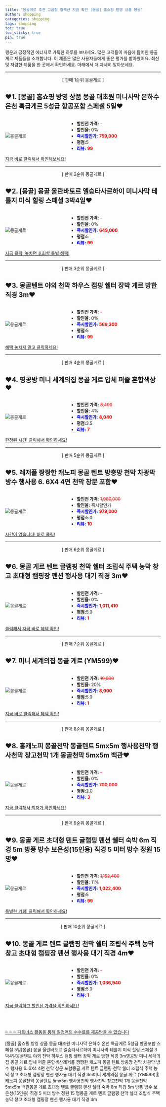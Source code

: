```yaml
---
title: "몽골게르 추천 고품질 컬렉션 지금 확인 [몽골] 홈쇼핑 방영 상품 몽골"
author: shopping
categories: shopping
tags: shopping
toc: true
toc_sticky: true
pin: true
---
```

행운과 긍정적인 에너지로 가득한 하루를 보내세요. 많은 고객들이 마음에 들어한 몽골게르 제품들을 소개합니다. 이 제품은 많은 사용자들에게 좋은 평가를 받아왔어요. 최신 및 저렴한 제품을 한 곳에서 확인하세요. 아래에서 더 자세히 알아보세요.

---
<p class="toplist" style="margin: 0 auto; display: block; width: fit-content;">[ 판매 1순위 몽골게르 ]</p>

<h2><strong>❤️1. [몽골] 홈쇼핑 방영 상품 몽골 대초원 미니사막 은하수 온천 특급게르 5성급 항공포함 스페셜 5일❤️</strong></h2>

<div style="display: flex; align-items: center;">
    <div style="flex: 0.4;">
        <img src="https://thumbnail6.coupangcdn.com/thumbnails/remote/230x230ex/image/travel_reactor/travelSeller/common/A00197802/67121d8b-bcd1-4f9f-a6f9-766047436bfc.jpg" alt="몽골게르" style="max-width: 100%;">
    </div>
    <div style="flex: 0.6; margin-left: 10px;">
        <ul>
            <li><strong>할인전 가격:</strong> <del style="color: red;">-</del></li>
            <li><strong>할인율:</strong> 0%</li>
            <li><span style='color:blue'><strong>즉시할인가:</strong></span> <span style='color:red'><strong>759,000</strong></span></li>
            <li><strong>평점:</strong>5</li>
            <li><span style='color:blue'><strong>리뷰:</strong></span> <span style='color:red'><strong>99</strong></span></li>
        </ul>
    </div>
</div>
<div class="center">
    <a href="https://link.coupang.com/re/AFFTDP?lptag=AF9450613&subid=githubio&pageKey=10000002737772&traceid=V0-153&itemId=None&vendorItemId=None" class="myButton">
        지금 바로 클릭해서 확인해보세요!
    </a>
</div>


---
<p class="toplist" style="margin: 0 auto; display: block; width: fit-content;">[ 판매 2순위 몽골게르 ]</p>

<h2><strong>❤️2. [몽골] 몽골 울란바토르 엘승타사르하이 미니사막 테를지 미식 힐링 스페셜 3박4일❤️</strong></h2>

<div style="display: flex; align-items: center;">
    <div style="flex: 0.4;">
        <img src="https://thumbnail7.coupangcdn.com/thumbnails/remote/230x230ex/image/travel_reactor/travelSeller/common/A00197802/e59e5956-178b-4b33-bd6d-1789c03a6053.jpg" alt="몽골게르" style="max-width: 100%;">
    </div>
    <div style="flex: 0.6; margin-left: 10px;">
        <ul>
            <li><strong>할인전 가격:</strong> <del style="color: red;">-</del></li>
            <li><strong>할인율:</strong> 0%</li>
            <li><span style='color:blue'><strong>즉시할인가:</strong></span> <span style='color:red'><strong>649,000</strong></span></li>
            <li><strong>평점:</strong>5</li>
            <li><span style='color:blue'><strong>리뷰:</strong></span> <span style='color:red'><strong>99</strong></span></li>
        </ul>
    </div>
</div>
<div class="center">
    <a href="https://link.coupang.com/re/AFFTDP?lptag=AF9450613&subid=githubio&pageKey=10000002634163&traceid=V0-153&itemId=None&vendorItemId=None" class="myButton">
        지금 클릭! 놓치면 후회할 특별 혜택!
    </a>
</div>


---
<p class="toplist" style="margin: 0 auto; display: block; width: fit-content;">[ 판매 3순위 몽골게르 ]</p>

<h2><strong>❤️3. 몽골텐트 야외 천막 하우스 캠핑 쉘터 장박 게르 방한 직경 3m❤️</strong></h2>

<div style="display: flex; align-items: center;">
    <div style="flex: 0.4;">
        <img src="https://thumbnail7.coupangcdn.com/thumbnails/remote/230x230ex/image/vendor_inventory/a926/246e623583b42353d32a303516227a190d3b36e0710e2af6d90a0f90745c.jpg" alt="몽골게르" style="max-width: 100%;">
    </div>
    <div style="flex: 0.6; margin-left: 10px;">
        <ul>
            <li><strong>할인전 가격:</strong> <del style="color: red;">-</del></li>
            <li><strong>할인율:</strong> 0%</li>
            <li><span style='color:blue'><strong>즉시할인가:</strong></span> <span style='color:red'><strong>569,300</strong></span></li>
            <li><strong>평점:</strong>5</li>
            <li><span style='color:blue'><strong>리뷰:</strong></span> <span style='color:red'><strong>99</strong></span></li>
        </ul>
    </div>
</div>
<div class="center">
    <a href="https://selin100587001.github.io?lptag=AF9450613&subid=githubio&pageKey=7785999238&traceid=V0-153&itemId=21053366418&vendorItemId=88257220801" class="myButton">
        혜택 놓치지 말고 클릭하세요!
    </a>
</div>


---
<p class="toplist" style="margin: 0 auto; display: block; width: fit-content;">[ 판매 4순위 몽골게르 ]</p>

<h2><strong>❤️4. 영공방 미니 세계의집 몽골 게르 입체 퍼즐 혼합색상❤️</strong></h2>

<div style="display: flex; align-items: center;">
    <div style="flex: 0.4;">
        <img src="https://thumbnail6.coupangcdn.com/thumbnails/remote/230x230ex/image/retail/images/2023/01/16/11/2/1f19fd74-6d13-4d98-bae5-973ac5cc24d9.jpg" alt="몽골게르" style="max-width: 100%;">
    </div>
    <div style="flex: 0.6; margin-left: 10px;">
        <ul>
            <li><strong>할인전 가격:</strong> <del style="color: red;">8,400</del></li>
            <li><strong>할인율:</strong> 4%</li>
            <li><span style='color:blue'><strong>즉시할인가:</strong></span> <span style='color:red'><strong>8,040</strong></span></li>
            <li><strong>평점:</strong>3.5</li>
            <li><span style='color:blue'><strong>리뷰:</strong></span> <span style='color:red'><strong>7</strong></span></li>
        </ul>
    </div>
</div>
<div class="center">
    <a href="https://selin100587001.github.io?lptag=AF9450613&subid=githubio&pageKey=7069913472&traceid=V0-153&itemId=17553744092&vendorItemId=84720584407" class="myButton">
        한정된 시간! 클릭해서 확인하세요!
    </a>
</div>


---
<p class="toplist" style="margin: 0 auto; display: block; width: fit-content;">[ 판매 5순위 몽골게르 ]</p>

<h2><strong>❤️5. 레저풀 짱짱한 캐노피 몽골 텐트 방충망 천막 차광막 방수 행사용 6. 6X4 4면 천막 창문 포함❤️</strong></h2>

<div style="display: flex; align-items: center;">
    <div style="flex: 0.4;">
        <img src="https://thumbnail10.coupangcdn.com/thumbnails/remote/230x230ex/image/vendor_inventory/9bd5/c08ba2f3eeb95c1d05b9dcdcf5f6010ea2265ef491610a4814f882cc2e5d.png" alt="몽골게르" style="max-width: 100%;">
    </div>
    <div style="flex: 0.6; margin-left: 10px;">
        <ul>
            <li><strong>할인전 가격:</strong> <del style="color: red;">1,980,000</del></li>
            <li><strong>할인율:</strong> 즉시할인가</li>
            <li><span style='color:blue'><strong>즉시할인가:</strong></span> <span style='color:red'><strong>979,000</strong></span></li>
            <li><strong>평점:</strong>5.0</li>
            <li><span style='color:blue'><strong>리뷰:</strong></span> <span style='color:red'><strong>10</strong></span></li>
        </ul>
    </div>
</div>
<div class="center">
    <a href="https://selin100587001.github.io?lptag=AF9450613&subid=githubio&pageKey=8138148129&traceid=V0-153&itemId=23130674090&vendorItemId=90163645055" class="myButton">
        시간이 없습니다! 바로 클릭!
    </a>
</div>


---
<p class="toplist" style="margin: 0 auto; display: block; width: fit-content;">[ 판매 6순위 몽골게르 ]</p>

<h2><strong>❤️6. 몽골 게르 텐트 글램핑 천막 쉘터 조립식 주택 농막 창고 초대형 캠핑장 펜션 행사용 대기 직경 3m❤️</strong></h2>

<div style="display: flex; align-items: center;">
    <div style="flex: 0.4;">
        <img src="https://thumbnail9.coupangcdn.com/thumbnails/remote/230x230ex/image/vendor_inventory/dff8/74b96dc0d99a02b6aa33e7a888a42fe2a034318d2a820860f79720a6824b.png" alt="몽골게르" style="max-width: 100%;">
    </div>
    <div style="flex: 0.6; margin-left: 10px;">
        <ul>
            <li><strong>할인전 가격:</strong> <del style="color: red;">-</del></li>
            <li><strong>할인율:</strong> 0%</li>
            <li><span style='color:blue'><strong>즉시할인가:</strong></span> <span style='color:red'><strong>1,011,410</strong></span></li>
            <li><strong>평점:</strong>5.0</li>
            <li><span style='color:blue'><strong>리뷰:</strong></span> <span style='color:red'><strong>1</strong></span></li>
        </ul>
    </div>
</div>
<div class="center">
    <a href="https://selin100587001.github.io?lptag=AF9450613&subid=githubio&pageKey=6865864287&traceid=V0-153&itemId=16410143979&vendorItemId=90603888627" class="myButton">
        클릭해서 지금 바로 혜택 확인!
    </a>
</div>


---
<p class="toplist" style="margin: 0 auto; display: block; width: fit-content;">[ 판매 7순위 몽골게르 ]</p>

<h2><strong>❤️7. 미니 세계의집 몽골 게르 (YM599)❤️</strong></h2>

<div style="display: flex; align-items: center;">
    <div style="flex: 0.4;">
        <img src="https://thumbnail9.coupangcdn.com/thumbnails/remote/230x230ex/image/vendor_inventory/9b59/3da0a94d2444e97cca043f1b90c25df1c8a9c4b589981504e5703cf91b62.jpg" alt="몽골게르" style="max-width: 100%;">
    </div>
    <div style="flex: 0.6; margin-left: 10px;">
        <ul>
            <li><strong>할인전 가격:</strong> <del style="color: red;">10,000</del></li>
            <li><strong>할인율:</strong> 20%</li>
            <li><span style='color:blue'><strong>즉시할인가:</strong></span> <span style='color:red'><strong>8,000</strong></span></li>
            <li><strong>평점:</strong>5.0</li>
            <li><span style='color:blue'><strong>리뷰:</strong></span> <span style='color:red'><strong>1</strong></span></li>
        </ul>
    </div>
</div>
<div class="center">
    <a href="https://selin100587001.github.io?lptag=AF9450613&subid=githubio&pageKey=6099498963&traceid=V0-153&itemId=11421059250&vendorItemId=78782047712" class="myButton">
        지금 바로 클릭해서 혜택 확인!
    </a>
</div>


---
<p class="toplist" style="margin: 0 auto; display: block; width: fit-content;">[ 판매 8순위 몽골게르 ]</p>

<h2><strong>❤️8. 홍캐노피 몽골천막 몽골텐트 5mx5m 행사용천막 행사천막 창고천막 1개 몽골천막 5mx5m 백관❤️</strong></h2>

<div style="display: flex; align-items: center;">
    <div style="flex: 0.4;">
        <img src="https://thumbnail8.coupangcdn.com/thumbnails/remote/230x230ex/image/vendor_inventory/9b9c/52868cd1058c4e8f03c96972609092a854e4bca4f29a1ce313069ad87dc9.jpg" alt="몽골게르" style="max-width: 100%;">
    </div>
    <div style="flex: 0.6; margin-left: 10px;">
        <ul>
            <li><strong>할인전 가격:</strong> <del style="color: red;">-</del></li>
            <li><strong>할인율:</strong> 0%</li>
            <li><span style='color:blue'><strong>즉시할인가:</strong></span> <span style='color:red'><strong>700,000</strong></span></li>
            <li><strong>평점:</strong>2.0</li>
            <li><span style='color:blue'><strong>리뷰:</strong></span> <span style='color:red'><strong>3</strong></span></li>
        </ul>
    </div>
</div>
<div class="center">
    <a href="https://selin100587001.github.io?lptag=AF9450613&subid=githubio&pageKey=1638013773&traceid=V0-153&itemId=2793479922&vendorItemId=70783162951" class="myButton">
        지금 클릭해서 최저가 확인하세요!
    </a>
</div>


---
<p class="toplist" style="margin: 0 auto; display: block; width: fit-content;">[ 판매 9순위 몽골게르 ]</p>

<h2><strong>❤️9. 몽골 게르 초대형 텐트 글램핑 펜션 쉘터 숙박 6m 직경 5m 방풍 방수 보온성(15인용) 직경 5 미터  방수  정원 15 명❤️</strong></h2>

<div style="display: flex; align-items: center;">
    <div style="flex: 0.4;">
        <img src="https://thumbnail10.coupangcdn.com/thumbnails/remote/230x230ex/image/vendor_inventory/2f8f/501dfb2d1233d216ea51803c80ca0c1a6ca901b224e2de29fec940da3331.jpg" alt="몽골게르" style="max-width: 100%;">
    </div>
    <div style="flex: 0.6; margin-left: 10px;">
        <ul>
            <li><strong>할인전 가격:</strong> <del style="color: red;">1,152,400</del></li>
            <li><strong>할인율:</strong> 11%</li>
            <li><span style='color:blue'><strong>즉시할인가:</strong></span> <span style='color:red'><strong>1,022,400</strong></span></li>
            <li><strong>평점:</strong>5</li>
            <li><span style='color:blue'><strong>리뷰:</strong></span> <span style='color:red'><strong>99</strong></span></li>
        </ul>
    </div>
</div>
<div class="center">
    <a href="https://selin100587001.github.io?lptag=AF9450613&subid=githubio&pageKey=7696722785&traceid=V0-153&itemId=20596307438&vendorItemId=87671071051" class="myButton">
        특별한 기회! 클릭해서 확인하세요!
    </a>
</div>


---
<p class="toplist" style="margin: 0 auto; display: block; width: fit-content;">[ 판매 10순위 몽골게르 ]</p>

<h2><strong>❤️10. 몽골 게르 텐트 글램핑 천막 쉘터 조립식 주택 농막 창고 초대형 캠핑장 펜션 행사용 대기 직경 4m❤️</strong></h2>

<div style="display: flex; align-items: center;">
    <div style="flex: 0.4;">
        <img src="https://thumbnail10.coupangcdn.com/thumbnails/remote/230x230ex/image/vendor_inventory/4476/9e1f1980d12a3ee2edc31a0c9c63f1b1bea4a5c2b597c0a00161e0aff723.png" alt="몽골게르" style="max-width: 100%;">
    </div>
    <div style="flex: 0.6; margin-left: 10px;">
        <ul>
            <li><strong>할인전 가격:</strong> <del style="color: red;">-</del></li>
            <li><strong>할인율:</strong> 0%</li>
            <li><span style='color:blue'><strong>즉시할인가:</strong></span> <span style='color:red'><strong>1,036,940</strong></span></li>
            <li><strong>평점:</strong>5.0</li>
            <li><span style='color:blue'><strong>리뷰:</strong></span> <span style='color:red'><strong>1</strong></span></li>
        </ul>
    </div>
</div>
<div class="center">
    <a href="https://selin100587001.github.io?lptag=AF9450613&subid=githubio&pageKey=6865864287&traceid=V0-153&itemId=16410143977&vendorItemId=90603888609" class="myButton">
        지금 클릭하고 할인된 가격을 확인하세요!
    </a>
</div>

<br><br><br>[💦 💦 💦 파트너스 활동을 통해 일정액의 수수료를 제공받을 수 있습니다](https://link.coupang.com/a/bcpT2c)<br><br>[몽골] 홈쇼핑 방영 상품 몽골 대초원 미니사막 은하수 온천 특급게르 5성급 항공포함 스페셜 5일[몽골] 몽골 울란바토르 엘승타사르하이 미니사막 테를지 미식 힐링 스페셜 3박4일몽골텐트 야외 천막 하우스 캠핑 쉘터 장박 게르 방한 직경 3m영공방 미니 세계의집 몽골 게르 입체 퍼즐 혼합색상레저풀 짱짱한 캐노피 몽골 텐트 방충망 천막 차광막 방수 행사용 6. 6X4 4면 천막 창문 포함몽골 게르 텐트 글램핑 천막 쉘터 조립식 주택 농막 창고 초대형 캠핑장 펜션 행사용 대기 직경 3m미니 세계의집 몽골 게르 (YM599)홍캐노피 몽골천막 몽골텐트 5mx5m 행사용천막 행사천막 창고천막 1개 몽골천막 5mx5m 백관몽골 게르 초대형 텐트 글램핑 펜션 쉘터 숙박 6m 직경 5m 방풍 방수 보온성(15인용) 직경 5 미터  방수  정원 15 명몽골 게르 텐트 글램핑 천막 쉘터 조립식 주택 농막 창고 초대형 캠핑장 펜션 행사용 대기 직경 4m